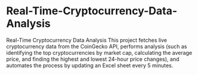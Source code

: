 # Real-Time-Cryptocurrency-Data-Analysis
Real-Time Cryptocurrency Data Analysis
This project fetches live cryptocurrency data from the CoinGecko API, performs analysis (such as identifying the top cryptocurrencies by market cap, calculating the average price, and finding the highest and lowest 24-hour price changes), and automates the process by updating an Excel sheet every 5 minutes.
